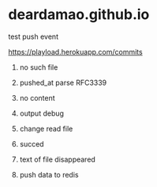 # deardamao.github.io

test push event

https://playload.herokuapp.com/commits

1. no such file

2. pushed_at parse RFC3339

3. no content

4. output debug

5. change read file

6. succed

7. text of file disappeared

8. push data to redis
